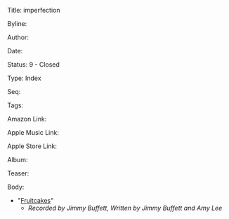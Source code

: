 Title:  imperfection

Byline:

Author:

Date:

Status: 9 - Closed

Type:   Index

Seq:

Tags:

Amazon Link:

Apple Music Link:

Apple Store Link:

Album:

Teaser:

Body:


* "[Fruitcakes](fruitcakes.html)"
    - *Recorded by Jimmy Buffett, Written by Jimmy Buffett and Amy Lee*

 
